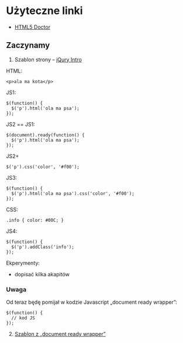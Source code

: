 # Użyteczne linki

* [HTML5 Doctor](http://html5doctor.com/)


## Zaczynamy

1. Szablon strony – [jQury Intro](http://jsbin.com/ogufuf/edit#javascript,html,live)

HTML:

    <p>ala ma kota</p>

JS1:

    $(function() {
      $('p').html('ola ma psa');
    });

JS2 == JS1:

    $(document).ready(function() {
      $('p').html('ola ma psa');
    });

JS2+

    $('p').css('color', '#f00');

JS3:

    $(function() {
      $('p').html('ola ma psa').css('color', '#f00');
    });

CSS:

    .info { color: #00C; }

JS4:

    $(function() {
      $('p').addClass('info');
    });


Ekperymenty:

* dopisać kilka akapitów


### Uwaga

Od teraz będę pomijał w kodzie Javascript „document ready wrapper”:

    $(function() {
      // kod JS
    });

2. [Szablon z  „document ready wrapper”](http://jsbin.com/ogufuf/2/edit#javascript,html,live)
